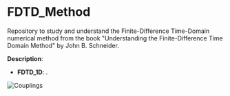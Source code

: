 # FDTD_Method
Repository to study and understand the Finite-Difference Time-Domain numerical method from the book "Understanding the Finite-Difference Time Domain Method" by John B. Schneider.

**Description**: 

* **FDTD_1D**: .

![Couplings](/FDTD_1D/ABC_animated_plot.gif)
